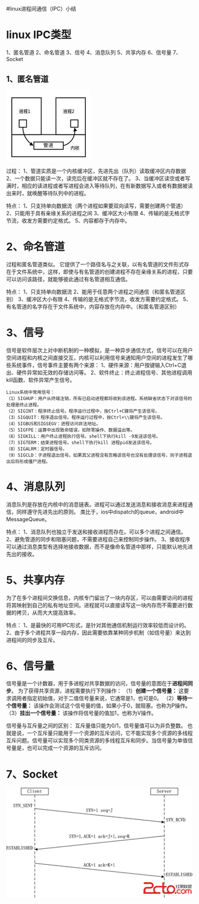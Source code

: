#linux进程间通信（IPC）小结
# linux IPC类型

1、匿名管道 2、命名管道 3、信号 4、消息队列 5、共享内存 6、信号量 7、Socket

## 1、匿名管道

<img src="https://raw.githubusercontent.com/Double2hao/xujiajia_blog/main/img/800.png" alt="在这里插入图片描述">

过程： 1、管道实质是一个内核缓冲区，先进先出（队列）读取缓冲区内存数据 2、一个数据只能读一次，读完后在缓冲区就不存在了。 3、当缓冲区读空或者写满时，相应的读进程或者写进程会进入等待队列，在有新数据写入或者有数据被读出来时，就唤醒等待队列中的进程。

特点： 1、只支持单向数据流（两个进程如果要双向读写，需要创建两个管道） 2、只能用于具有亲缘关系的进程之间 3、缓冲区大小有限 4、传输的是无格式字节流，收发方需要约定格式。 5、内容都存于内存中。

# 2、命名管道

过程和匿名管道类似。 它提供了一个路径名与之关联，以有名管道的文件形式存在于文件系统中，这样，即使与有名管道的创建进程不存在亲缘关系的进程，只要可以访问该路径，就能够彼此通过有名管道相互通信。

特点： 1、只支持单向数据流 2、能用于任意两个进程之间通信（和匿名管道区别） 3、缓冲区大小有限 4、传输的是无格式字节流，收发方需要约定格式。 5、有名管道的名字存在于文件系统中，内容存放在内存中。（和匿名管道区别）

# 3、信号

信号是软件层次上对中断机制的一种模拟，是一种异步通信方式，信号可以在用户空间进程和内核之间直接交互，内核可以利用信号来通知用户空间的进程发生了哪些系统事件，信号事件主要有两个来源： 1、硬件来源：用户按键输入Ctrl+C退出、硬件异常如无效的存储访问等。 2、软件终止：终止进程信号、其他进程调用kill函数、软件异常产生信号。

```
Linux系统中常用信号：
（1）SIGHUP：用户从终端注销，所有已启动进程都将收到该进程。系统缺省状态下对该信号的处理是终止进程。
（2）SIGINT：程序终止信号。程序运行过程中，按Ctrl+C键将产生该信号。
（3）SIGQUIT：程序退出信号。程序运行过程中，按Ctrl+\\键将产生该信号。
（4）SIGBUS和SIGSEGV：进程访问非法地址。
（5）SIGFPE：运算中出现致命错误，如除零操作、数据溢出等。
（6）SIGKILL：用户终止进程执行信号。shell下执行kill -9发送该信号。
（7）SIGTERM：结束进程信号。shell下执行kill 进程pid发送该信号。
（8）SIGALRM：定时器信号。
（9）SIGCLD：子进程退出信号。如果其父进程没有忽略该信号也没有处理该信号，则子进程退出后将形成僵尸进程。

```

# 4、消息队列

消息队列是存放在内核中的消息链表。进程可以通过发送消息和接收消息来进程通信，同样遵守先进先出的原则。 类比于，ios中dispatch的queue，android中MessageQueue。

特点： 1、消息队列也独立于发送和接收进程而存在。可以多个进程之间通信。 2、避免管道的同步和阻塞问题，不需要进程自己来控制同步操作。 3、接收程序可以通过消息类型有选择地接收数据，而不是像命名管道中那样，只能默认地先进先出的接收。

# 5、共享内存

为了在多个进程间交换信息，内核专门留出了一块内存区，可以由需要访问的进程将其映射到自己的私有地址空间。进程就可以直接读写这一块内存而不需要进行数据的拷贝，从而大大提高效率。

特点： 1、是最快的可用IPC形式，是针对其他通信机制运行效率较低而设计的。 2、由于多个进程共享一段内存，因此需要依靠某种同步机制（如信号量）来达到进程间的同步及互斥。

# 6、信号量

信号量是一个计数器，用于多进程对共享数据的访问，信号量的意图在于**进程间同步**。 为了获得共享资源，进程需要执行下列操作： （1）**创建一个信号量：** 这要求调用者指定初始值，对于二值信号量来说，它通常是1，也可是0。 （2）**等待一个信号量：** 该操作会测试这个信号量的值，如果小于0，就阻塞。也称为P操作。 （3）**挂出一个信号量：** 该操作将信号量的值加1，也称为V操作。

信号量与互斥量之间的区别： 互斥量值只能为0/1，信号量值可以为非负整数。 也就是说，一个互斥量只能用于一个资源的互斥访问，它不能实现多个资源的多线程互斥问题。信号量可以实现多个同类资源的多线程互斥和同步。当信号量为单值信号量是，也可以完成一个资源的互斥访问。

# 7、Socket

<img src="https://raw.githubusercontent.com/Double2hao/xujiajia_blog/main/img/801.png" alt="在这里插入图片描述">